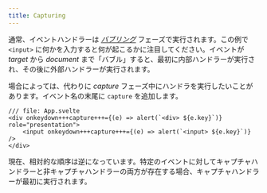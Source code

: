 ```yaml
---
title: Capturing
---
```


通常、イベントハンドラーは [_バブリング_](https://developer.mozilla.org/ja/docs/Learn/JavaScript/Building_blocks/Event_bubbling) フェーズで実行されます。この例で `<input>` に何かを入力すると何が起こるかに注目してください。イベントが _target_ から _document_ まで「バブル」すると、最初に内部ハンドラーが実行され、その後に外部ハンドラーが実行されます。

場合によっては、代わりに _capture_ フェーズ中にハンドラを実行したいことがあります。イベント名の末尾に `capture` を追加します。

```svelte
/// file: App.svelte
<div onkeydown+++capture+++={(e) => alert(`<div> ${e.key}`)} role="presentation">
	<input onkeydown+++capture+++={(e) => alert(`<input> ${e.key}`)} />
</div>
```

現在、相対的な順序は逆になっています。特定のイベントに対してキャプチャハンドラーと非キャプチャハンドラーの両方が存在する場合、キャプチャハンドラーが最初に実行されます。
